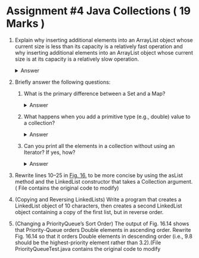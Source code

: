 # Assignment #4 Java Collections ( 19 Marks )

1. Explain why inserting additional elements into an ArrayList
object whose current size is less than its capacity is a relatively fast
operation and why inserting additional elements into an ArrayList
object whose current size is at its capacity is a relatively slow operation.
    <details>
    <summary>Answer</summary>
    ArrayLists are initialized with a capacity of 10, since java 8 ArrayLists allocate additional memory ass elements are added beyond its capacity, this means that when adding to an arraylist beyond its capacity additional processing is needed to allocate the extra memory
    </details>

2. Briefly answer the following questions:
    1. What is the primary difference between a Set and a Map?
        <details>
        <summary>Answer</summary>
        set are akin to python lists (unordered) and cannot contain duplicated values whereas a map stores data in key value pairs which can be easily indexed and can contain duplicate entries
        </details>
    2. What happens when you add a primitive type (e.g., double)
    value to a collection?
            <details>
        <summary>Answer</summary>
        you cannot add primitive types to a colleciton, they are autoboxed into their coorsponding wrapper class (int => Integer, double => Double, etc) before being added to the collection
        </details>
    3. Can you print all the elements in a collection without using an
    Iterator? If yes, how?
          <details>
        <summary>Answer</summary>
        you can print the elements without using explicit iterators by individually printing the index of each item
        
        <code>stytem.out.println(List[index])
        stytem.out.println(List[index])
        stytem.out.println(List[index])</code>
        etc...
        </details>

3. Rewrite lines 10–25 in [Fig. 16.](ListTest.java) to be more concise by using the
asList method and the LinkedList constructor that takes a
Collection argument.( File  contains the original code to modify)

4. (Copying and Reversing LinkedLists) Write a program that
creates a LinkedList object of 10 characters, then creates a second
LinkedList object containing a copy of the first list, but in reverse
order.

5. (Changing a PriorityQueue’s Sort Order) The output of Fig.
16.14 shows that Priority-Queue orders Double elements in
ascending order. Rewrite Fig. 16.14 so that it orders Double elements in
descending order (i.e., 9.8 should be the highest-priority element rather
than 3.2).(File PriorityQueueTest.java contains the original code to modify